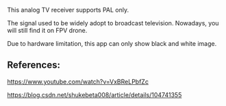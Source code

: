 This analog TV receiver supports PAL only.

The signal used to be widely adopt to broadcast television. Nowadays, you will still find it on FPV drone.

Due to hardware limitation, this app can only show black and white image.

## References:

https://www.youtube.com/watch?v=VxBReLPbfZc

https://blog.csdn.net/shukebeta008/article/details/104741355